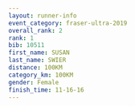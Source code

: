 ```yaml
---
layout: runner-info 
event_category: fraser-ultra-2019 
overall_rank: 2
rank: 1
bib: 10511
first_name: SUSAN
last_name: SWIER
distance: 100KM
category_km: 100KM
gender: Female
finish_time: 11-16-16
---
```

